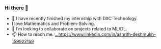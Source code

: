   ### Hi there 👋

- 🔭 I have recently finished my internship with DXC Technology.
- I love Mathematics and Problem-Solving.
- 👯 I’m looking to collaborate on projects related to ML/DL.
- 📫 How to reach me: [...](https://www.linkedin.com/in/ashrith-deshmukh-1599221b9)https://www.linkedin.com/in/ashrith-deshmukh-1599221b9

